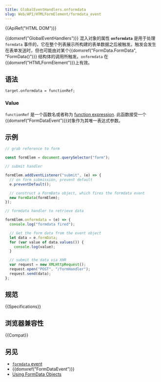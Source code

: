 ```yaml
---
title: GlobalEventHandlers.onformdata
slug: Web/API/HTMLFormElement/formdata_event
---
```


{{ApiRef("HTML DOM")}}

{{domxref("GlobalEventHandlers")}} 混入对象的属性 **`onformdata`** 是用于处理 `formdata` 事件的，它在整个列表展示所构建的表单数据之后被触发。触发会发生在表单发送时，但也可能由对某个{{domxref("FormData.FormData", "FormData()")}} 结构体的调用所触发。`onformdata` 在 {{domxref("HTMLFormElement")}}上有效。

## 语法

```plain
target.onformdata = functionRef;
```

### Value

`functionRef` 是一个函数名或者称为 [function expression](/zh-CN/docs/Web/JavaScript/Reference/Operators/function). 此函数接受一个{{domxref("FormDataEvent")}}对象作为其唯一表达式参数。

## 示例

```js
// grab reference to form

const formElem = document.querySelector("form");

// submit handler

formElem.addEventListener("submit", (e) => {
  // on form submission, prevent default
  e.preventDefault();

  // construct a FormData object, which fires the formdata event
  new FormData(formElem);
});

// formdata handler to retrieve data

formElem.onformdata = (e) => {
  console.log("formdata fired");

  // Get the form data from the event object
  let data = e.formData;
  for (var value of data.values()) {
    console.log(value);
  }

  // submit the data via XHR
  var request = new XMLHttpRequest();
  request.open("POST", "/formHandler");
  request.send(data);
};
```

## 规范

{{Specifications}}

## 浏览器兼容性

{{Compat}}

## 另见

- [`formdata` event](/zh-CN/docs/Web/API/HTMLFormElement/formdata_event)
- {{domxref("FormDataEvent")}}
- [Using FormData Objects](/zh-CN/docs/Web/API/FormData/Using_FormData_Objects)
